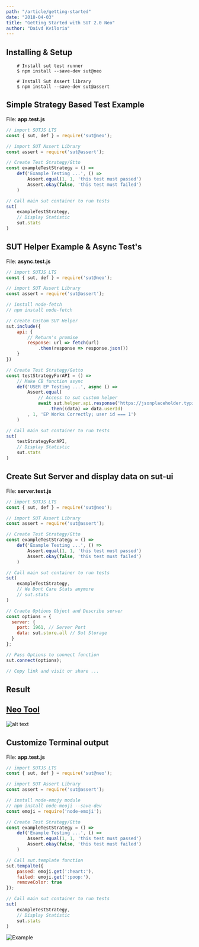 ```yaml
---
path: "/article/getting-started"
date: "2018-04-03"
title: "Getting Started with SUT 2.0 Neo"
author: "Daivd Kviloria"
---
```


## Installing & Setup
```
    # Install sut test runner    
    $ npm install --save-dev sut@neo

    # Install Sut Assert library
    $ npm install --save-dev sut@assert
```

## Simple Strategy Based Test Example
File: <b>app.test.js</b>

```javascript
// import SUTJS LTS
const { sut, def } = require('sut@neo');

// import SUT Assert Library
const assert = require('sut@assert');

// Create Test Strategy/Gtto
const exampleTestStrategy = () =>
    def('Example Testing ...', () =>
        Assert.equal(1, 1, 'this test must passed')
        Assert.okay(false, 'this test must failed')        
    )

// Call main sut container to run tests
sut(
    exampleTestStrategy,
    // Display Statistic
    sut.stats
)
```

## SUT Helper Example & Async Test's
File: <b>async.test.js</b>

```javascript
// import SUTJS LTS
const { sut, def } = require('sut@neo');

// import SUT Assert Library
const assert = require('sut@assert');

// install node-fetch
// npm install node-fetch

// Create Custom SUT Helper
sut.include({
    api: {
        // Return's promise
        response: url => fetch(url)
            .then(response => response.json())
    }
})

// Create Test Strategy/Getto
const testStrategyForAPI = () =>
    // Make CB function async
    def('USER EP Testing ...', async () =>
        Assert.equal(
            // Access to sut custom helper
            await sut.helper.api.response('https://jsonplaceholder.typicode.com/posts/1')
                .then((data) => data.userId)
        , 1, 'EP Works Correctly; user id === 1')        
    )

// Call main sut container to run tests
sut(
    testStrategyForAPI,
    // Display Statistic
    sut.stats
)
```


## Create Sut Server and display data on sut-ui
File: <b>server.test.js</b>

```javascript
// import SUTJS LTS
const { sut, def } = require('sut@neo');

// import SUT Assert Library
const assert = require('sut@assert');

// Create Test Strategy/Gtto
const exampleTestStrategy = () =>
    def('Example Testing ...', () =>
        Assert.equal(1, 1, 'this test must passed')
        Assert.okay(false, 'this test must failed')        
    )

// Call main sut container to run tests
sut(
    exampleTestStrategy,
    // We Dont Care Stats anymore
    // sut.stats
)

// Craete Options Object and Describe server
const options = {
  server: {
    port: 1961, // Server Port
    data: sut.store.all // Sut Storage
  }
};

// Pass Options to connect function
sut.connect(options);

// Copy link and visit or share ...

```
## Result
## [Neo Tool](https://dkvilo.github.io/neo-tool/)
![alt text](https://i.imgur.com/6SjHTP5.png)




## Customize Terminal output

File: <b>app.test.js</b>

```javascript
// import SUTJS LTS
const { sut, def } = require('sut@neo');

// import SUT Assert Library
const assert = require('sut@assert');

// install node-emojy module
// npm install node-meoji --save-dev
const emoji = require('node-emoji');

// Create Test Strategy/Gtto
const exampleTestStrategy = () =>
    def('Example Testing ...', () =>
        Assert.equal(1, 1, 'this test must passed')
        Assert.okay(false, 'this test must failed')        
    )

// Call sut.template function
sut.tempalte({
    passed: emoji.get(':heart:'),
    failed: emoji.get(':poop:'),
    removeColor: true
});

// Call main sut container to run tests
sut(
    exampleTestStrategy,
    // Display Statistic
    sut.stats
)
```
![Example](https://i.imgur.com/dmEy2iv.png)
